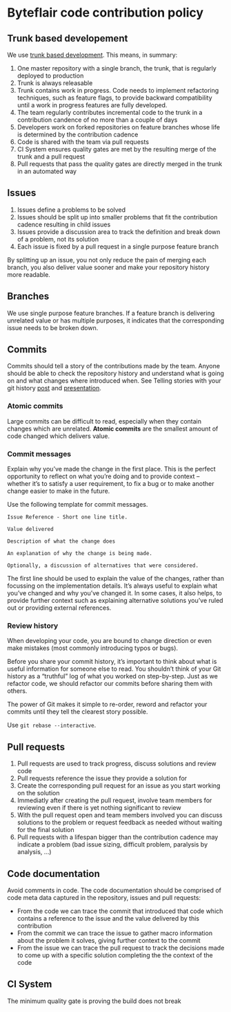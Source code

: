 # Byteflair code contribution policy

## Trunk based developement

We use [trunk based development](https://trunkbaseddevelopment.com/). This means, in summary:

1. One master repository with a single branch, the trunk, that is regularly deployed to production
1. Trunk is always releasable
1. Trunk contains work in progress. Code needs to implement refactoring techniques, such as feature flags, to provide backward compatibility until a work in progress features are fully developed.
1. The team regularly contributes incremental code to the trunk in a contribution candence of no more than a couple of days
1. Developers work on forked repositories on feature branches whose life is determined by the contribution cadence
1. Code is shared with the team via pull requests
1. CI System ensures quality gates are met by the resulting merge of the trunk and a pull request
1. Pull requests that pass the quality gates are directly merged in the trunk in an automated way

## Issues

1. Issues define a problems to be solved
1. Issues should be split up into smaller problems that fit the contribution cadence resulting in child issues
1. Issues provide a discussion area to track the definition and break down of a problem, not its solution
1. Each issue is fixed by a pull request in a single purpose feature branch

By splitting up an issue, you not only reduce the pain of merging each branch, you also deliver value sooner and make your repository history more readable.

## Branches

We use single purpose feature branches. If a feature branch is delivering unrelated value or has multiple purposes, it indicates that the corresponding issue needs to be broken down.

## Commits

Commits should tell a story of the contributions made by the team. Anyone should be able to check the repository history and understand what is going on and what changes where introduced when. See Telling stories with your git history [post](https://about.futurelearn.com/blog/telling-stories-with-your-git-history) and [presentation](https://www.slideshare.net/joelchippindale/telling-stories-through-your-commits).

### Atomic commits

Large commits can be difficult to read, especially when they contain changes which are unrelated. **Atomic commits** are the smallest amount of code changed which delivers value.

### Commit messages

Explain why you’ve made the change in the first place. This is the perfect opportunity to reflect on what you’re doing and to provide context – whether it’s to satisfy a user requirement, to fix a bug or to make another change easier to make in the future.

Use the following template for commit messages.

```
Issue Reference - Short one line title.

Value delivered

Description of what the change does

An explanation of why the change is being made.

Optionally, a discussion of alternatives that were considered.
```

The first line should be used to explain the value of the changes, rather than focussing on the implementation details. It’s always useful to explain what you’ve changed and why you’ve changed it. In some cases, it also helps, to provide further context such as explaining alternative solutions you’ve ruled out or providing external references.

### Review history

When developing your code, you are bound to change direction or even make mistakes (most commonly introducing typos or bugs). 

Before you share your commit history, it’s important to think about what is useful information for someone else to read. You shouldn’t think of your Git history as a “truthful” log of what you worked on step-by-step. Just as we refactor code, we should refactor our commits before sharing them with others.

The power of Git makes it simple to re-order, reword and refactor your commits until they tell the clearest story possible.

Use `git rebase --interactive`.

## Pull requests

1. Pull requests are used to track progress, discuss solutions and review code
1. Pull requests reference the issue they provide a solution for
1. Create the corresponding pull request for an issue as you start working on the solution
1. Immediatly after creating the pull request, involve team members for reviewing even if there is yet nothing significant to review
1. With the pull request open and team members involved you can discuss solutions to the problem or request feedback as needed without waiting for the final solution
1. Pull requests with a lifespan bigger than the contribution cadence may indicate a problem (bad issue sizing, difficult problem, paralysis by analysis, ...)

## Code documentation

Avoid comments in code. The code documentation should be comprised of code meta data captured in the repository, issues and pull requests:

- From the code we can trace the commit that introduced that code which contains a reference to the issue and the value delivered by this contribution
- From the commit we can trace the issue to gather macro information about the problem it solves, giving further context to the commit
- From the issue we can trace the pull request to track the decisions made to come up with a specific solution completing the the context of the code

## CI System

The minimum quality gate is proving the build does not break

